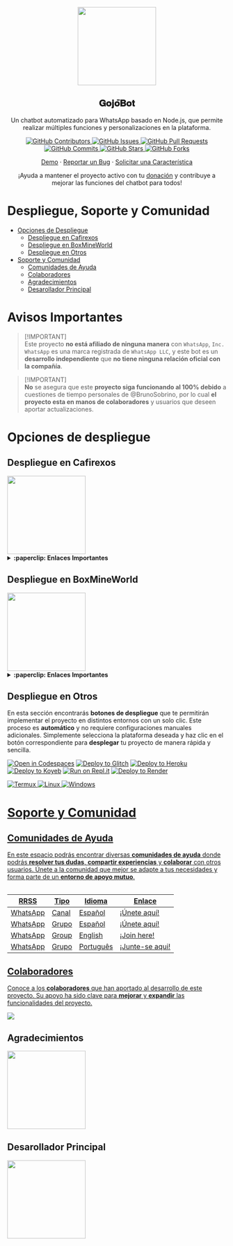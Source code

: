 <p align="center">
 <img width="180px" src="https://i.ibb.co/Qn1W6cP/image.png" align="center"/>
 <h2 align="center">𝐆𝐨𝐣𝐨̄𝐁𝐨𝐭</h2>
 <p align="center">Un chatbot automatizado para WhatsApp basado en Node.js, que permite realizar múltiples funciones y personalizaciones en la plataforma.</p>
</p>

<p align="center">
  <a href="https://chat.whatsapp.com/CCDGO1lIuH3Ggr4nA44cbY/graphs/contributors">
    <img alt="GitHub Contributors" src="https://img.shields.io/github/contributors/BrunoSobrino/𝐆𝐨𝐣𝐨̄𝐁𝐨𝐭?style=for-the-badge" />
  </a>
  <a href="https://chat.whatsapp.com/CCDGO1lIuH3Ggr4nA44cbY/issues">
    <img alt="GitHub Issues" src="https://img.shields.io/github/issues/BrunoSobrino/𝐆𝐨𝐣𝐨̄𝐁𝐨𝐭?style=for-the-badge" />
  </a>
  <a href="https://chat.whatsapp.com/CCDGO1lIuH3Ggr4nA44cbY/pulls">
    <img alt="GitHub Pull Requests" src="https://img.shields.io/github/issues-pr/BrunoSobrino/𝐆𝐨𝐣𝐨̄𝐁𝐨𝐭?style=for-the-badge" />
  </a>
  <a href="https://chat.whatsapp.com/CCDGO1lIuH3Ggr4nA44cbY/commits">
    <img alt="GitHub Commits" src="https://img.shields.io/github/commit-activity/m/BrunoSobrino/𝐆𝐨𝐣𝐨̄𝐁𝐨𝐭?style=for-the-badge" />
  </a>
  <a href="https://chat.whatsapp.com/CCDGO1lIuH3Ggr4nA44cbY">
    <img alt="GitHub Stars" src="https://img.shields.io/github/stars/BrunoSobrino/𝐆𝐨𝐣𝐨̄𝐁𝐨𝐭?style=for-the-badge" />
  </a>
  <a href="https://chat.whatsapp.com/CCDGO1lIuH3Ggr4nA44cbY/fork">
    <img alt="GitHub Forks" src="https://img.shields.io/github/forks/BrunoSobrino/𝐆𝐨𝐣𝐨̄𝐁𝐨𝐭?style=for-the-badge" />
  </a>
</p>

<p align="center">
  <a href="https://api.whatsapp.com/send?phone=+5219992843881&text=&text=.menu">Demo</a>
  ·
  <a href="https://chat.whatsapp.com/CCDGO1lIuH3Ggr4nA44cbY/issues/new?assignees=&labels=Bug">Reportar un Bug</a>
  ·
  <a href="https://chat.whatsapp.com/CCDGO1lIuH3Ggr4nA44cbY/issues/new?assignees=&labels=Enhancement">Solicitar una Característica</a>
</p>

<!-- <p align="center">
  <a href="/src/docs/README_en.md">English</a>
  ·
  <a href="/src/docs/README_pt-br.md">Português</a>
</p> -->

<p align="center">¡Ayuda a mantener el proyecto activo con tu <a href="https://www.paypal.me/BrunoSob">donación</a> y contribuye a mejorar las funciones del chatbot para todos!</p>

# Despliegue, Soporte y Comunidad

- [Opciones de Despliegue](#opciones-de-despliegue)
  - [Despliegue en Cafirexos](#despliegue-en-cafirexos)
  - [Despliegue en BoxMineWorld](#despliegue-en-boxmineworld)
  - [Despliegue en Otros](#despliegue-en-otros)
- [Soporte y Comunidad](#soporte-y-comunidad)
  - [Comunidades de Ayuda](#guía-de-uso)
  - [Colaboradores](#colaboradores)
  - [Agradecimientos](#agradecimientos)
  - [Desarollador Principal](#desarollador-principal)

# Avisos Importantes

> [!IMPORTANT]\
> Este proyecto **no está afiliado de ninguna manera** con `WhatsApp`, `Inc. WhatsApp` es una marca registrada de `WhatsApp LLC`, y este bot es un **desarrollo independiente** que **no tiene ninguna relación oficial con la compañía**.

> [!IMPORTANT]\
> **No** se asegura que este **proyecto siga funcionando al 100% debido** a cuestiones de tiempo personales de @BrunoSobrino, por lo cual **el proyecto esta en manos de colaboradores** y usuarios que deseen aportar actualizaciones.


# Opciones de despliegue

## Despliegue en Cafirexos

<a href="https://cafirexos.com">
  <img width="180px" src="https://cdn.cafirexos.com/logos/logo_cfros_2000x2000.png"/>
</a>

<details>
 <summary><b>:paperclip: Enlaces Importantes</b></summary>

- **Sitio Web:** [cafirexos.com](https://cafirexos.com)
- **Área de Clientes:** [clientes.cafirexos.com](https://clientes.cafirexos.com)
- **Panel de Control:** [panel.cafirexos.com](https://panel.cafirexos.com)
- **Estado de los Servicios:** [estado.cafirexos.com](https://estado.cafirexos.com)
- **Documentación:** [docs.cafirexos.com](https://docs.cafirexos.com)
- **Canal de WhatsApp:** [¡Únete aquí!](https://cafirexos.com/whatsapp)
- **Comunidad de WhatsApp:** [¡Únete aquí!](https://cafirexos.com/comunidad)

</details>

## Despliegue en BoxMineWorld

<a href="https://boxmineworld.com">
  <img width="180px" src="https://i.ibb.co/sFygw8p/favicon.png"/>
</a>

<details>
 <summary><b>:paperclip: Enlaces Importantes</b></summary>

- **Sitio Web:** [boxmineworld.com](https://boxmineworld.com)
- **Área de Clientes:** [dash.boxmineworld.com](https://dash.boxmineworld.com)
- **Panel de Control:** [panel.boxmineworld.com](https://panel.boxmineworld.com)
- **Documentación:** [docs.boxmineworld.com](https://docs.boxmineworld.com)
- **Comunidad de Discord:** [¡Únete aquí!](https://discord.gg/84qsr4v)

</details>

## Despliegue en Otros

En esta sección encontrarás **botones de despliegue** que te permitirán implementar el proyecto en distintos entornos con un solo clic. Este proceso es **automático** y no requiere configuraciones manuales adicionales. Simplemente selecciona la plataforma deseada y haz clic en el botón correspondiente para **desplegar** tu proyecto de manera rápida y sencilla.

[![Open in Codespaces](https://github.com/codespaces/badge.svg)](https://github.com/codespaces/new?skip_quickstart=true&machine=basicLinux32gb&repo=514876515&ref=master&geo=EuropeWest)
[![Deploy to Glitch](https://binbashbanana.github.io/deploy-buttons/buttons/remade/glitch.svg)](https://glitch.com/edit/#!/import/github/BrunoSobrino/𝐆𝐨𝐣𝐨̄𝐁𝐨𝐭)
[![Deploy to Heroku](https://binbashbanana.github.io/deploy-buttons/buttons/remade/heroku.svg)](https://www.heroku.com/deploy?template=https://chat.whatsapp.com/CCDGO1lIuH3Ggr4nA44cbY)
[![Deploy to Koyeb](https://binbashbanana.github.io/deploy-buttons/buttons/remade/koyeb.svg)](https://app.koyeb.com/deploy?type=git&name=𝐆𝐨𝐣𝐨̄𝐁𝐨𝐭&repository=https://chat.whatsapp.com/CCDGO1lIuH3Ggr4nA44cbY)
[![Run on Repl.it](https://binbashbanana.github.io/deploy-buttons/buttons/remade/replit.svg)](https://repl.it/github/BrunoSobrino/𝐆𝐨𝐣𝐨̄𝐁𝐨𝐭)
[![Deploy to Render](https://binbashbanana.github.io/deploy-buttons/buttons/remade/render.svg)](https://dashboard.render.com/blueprint/new?repo=https://chat.whatsapp.com/CCDGO1lIuH3Ggr4nA44cbY)
<!-- [![Deploy to Vercel](https://binbashbanana.github.io/deploy-buttons/buttons/remade/vercel.svg)](https://vercel.com/new/clone?repository-url=https://chat.whatsapp.com/CCDGO1lIuH3Ggr4nA44cbY) -->
<a href="https://brunosobrino.github.io/𝐆𝐨𝐣𝐨̄𝐁𝐨𝐭/">
  <img src="https://img.shields.io/badge/Android-3DDC84?style=for-the-badge&logo=android&logoColor=white" alt="Termux">
</a>
<a href="https://brunosobrino.github.io/𝐆𝐨𝐣𝐨̄𝐁𝐨𝐭/">
  <img src="https://img.shields.io/badge/Linux-black?style=for-the-badge&logo=linux&logoColor=white" alt="Linux">
  <a href="https://brunosobrino.github.io/𝐆𝐨𝐣𝐨̄𝐁𝐨𝐭/">
  <img src="https://img.shields.io/badge/Windows-0078D6?style=for-the-badge&logo=windows&logoColor=white" alt="Windows">

# Soporte y Comunidad

## Comunidades de Ayuda

En este espacio podrás encontrar diversas **comunidades de ayuda** donde podrás **resolver tus dudas**, **compartir experiencias** y **colaborar** con otros usuarios. Únete a la comunidad que mejor se adapte a tus necesidades y forma parte de un **entorno de apoyo mutuo**.

<table>

| RRSS | Tipo | Idioma | Enlace |
| --- | --- | --- |--- |
| WhatsApp | Canal | Español | [¡Únete aquí!](https://chat.whatsapp.com/CCDGO1lIuH3Ggr4nA44cbY) |
| WhatsApp | Grupo | Español | [¡Únete aquí!](https://chat.whatsapp.com/Daa3Fe4A9JeFpRI2QtBS4s) |
| WhatsApp | Group | English | [¡Join here!](https://chat.whatsapp.com/HTatrQokqODKx9eem0CKuY) |
| WhatsApp | Grupo | Português | [¡Junte-se aqui!](https://chat.whatsapp.com/J8tFq87Ia0jEnx20NvCQxN) |

</table>

## Colaboradores

Conoce a los **colaboradores** que han aportado al desarrollo de este proyecto. Su apoyo ha sido clave para **mejorar** y **expandir** las funcionalidades del proyecto.

<a href="https://chat.whatsapp.com/CCDGO1lIuH3Ggr4nA44cbY/graphs/contributors">
  <img src="https://contrib.rocks/image?repo=BrunoSobrino/𝐆𝐨𝐣𝐨̄𝐁𝐨𝐭" /> 
</a>

## Agradecimientos

<a href="https://github.com/BochilGaming/games-wabot-md/tree/multi-device">
  <img src="https://i.ibb.co/CMpM8pk/Bochil-Gaming.png" width="180px"/>
</a>

## Desarollador Principal

<a href="https://chat.whatsapp.com/CCDGO1lIuH3Ggr4nA44cbY">
  <img src="https://i.ibb.co/Qn1W6cP/image.png" width="180px"/>
</a>
